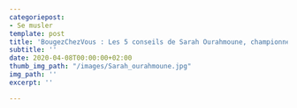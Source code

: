 ```yaml
---
categoriepost:
- Se musler
template: post
title: 'BougezChezVous : Les 5 conseils de Sarah Ourahmoune, championne de boxe'
subtitle: ''
date: 2020-04-08T00:00:00+02:00
thumb_img_path: "/images/Sarah_ourahmoune.jpg"
img_path: ''
excerpt: ''

---
```

